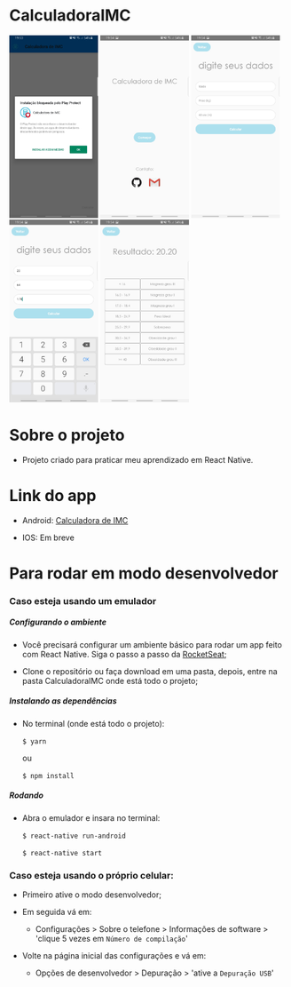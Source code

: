 # CalculadoraIMC

<img src="CalculadoraIMC/screenshots/1.jpg" width="160">  <img src="CalculadoraIMC/screenshots/2.jpg" width="160">  <img src="CalculadoraIMC/screenshots/3.jpg" width="160">  <img src="CalculadoraIMC/screenshots/4.jpg" width="160">  <img src="CalculadoraIMC/screenshots/5.jpg" width="160">


# Sobre o projeto

 - Projeto criado para praticar meu aprendizado em React Native.


# Link do app

  - Android: [Calculadora de IMC](https://drive.google.com/open?id=1XfY17qKEqGMthunQa01_Op86wOZa6kVR)
  
  - IOS: Em breve
  
  
# Para rodar em modo desenvolvedor

### Caso esteja usando um emulador


##### Configurando o ambiente

  - Você precisará configurar um ambiente básico para rodar um app feito com React Native. Siga o passo a passo da [RocketSeat](https://docs.rocketseat.dev/ambiente-react-native/android/emulador);

  - Clone o repositório ou faça download em uma pasta, depois, entre na pasta CalculadoraIMC onde está todo o projeto;


##### Instalando as dependências

  - No terminal (onde está todo o projeto):

    `$ yarn`

     ou

    `$ npm install`
   
    
##### Rodando

  - Abra o emulador e insara no terminal:
        
    `$ react-native run-android` 

    `$ react-native start`


### Caso esteja usando o próprio celular:
  
  - Primeiro ative o modo desenvolvedor;

  - Em seguida vá em:

    - Configurações > Sobre o telefone > Informações de software > 'clique 5 vezes em `Número de compilação`'

  - Volte na página inicial das configurações e vá em:

    - Opções de desenvolvedor > Depuração > 'ative a `Depuração USB`'
  
